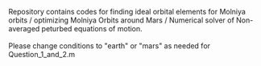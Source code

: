 Repository contains codes for finding ideal orbital elements for Molniya orbits / optimizing Molniya Orbits around Mars / Numerical solver of Non-averaged peturbed equations of motion. <br><br>
Please change conditions to "earth" or "mars" as needed for Question_1_and_2.m

